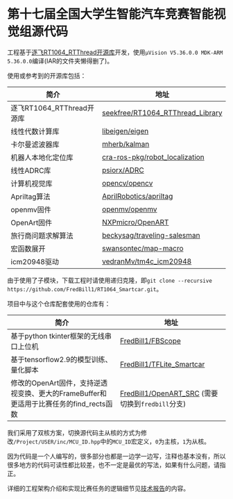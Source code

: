 # 第十七届全国大学生智能汽车竞赛智能视觉组源代码

工程基于[逐飞RT1064_RTThread开源库](https://gitee.com/seekfree/RT1064_RTThread_Library.git)开发，使用`μVision V5.36.0.0 MDK-ARM 5.36.0.0`编译(IAR的文件夹懒得删了)。

使用或参考到的开源库包括：

| 简介                      | 地址                                                                                       |
| ------------------------- | ------------------------------------------------------------------------------------------ |
| 逐飞RT1064_RTThread开源库 | [seekfree/RT1064_RTThread_Library](https://gitee.com/seekfree/RT1064_RTThread_Library.git) |
| 线性代数计算库            | [libeigen/eigen](https://gitlab.com/libeigen/eigen.git)                                    |
| 卡尔曼滤波器库            | [mherb/kalman](https://github.com/mherb/kalman.git)                                        |
| 机器人本地化定位库        | [cra-ros-pkg/robot_localization](https://github.com/cra-ros-pkg/robot_localization.git)    |
| 线性ADRC库                | [psiorx/ADRC](https://github.com/psiorx/ADRC.git)                                          |
| 计算机视觉库              | [opencv/opencv](https://github.com/opencv/opencv.git)                                      |
| Apriltag算法              | [AprilRobotics/apriltag](https://github.com/AprilRobotics/apriltag.git)                    |
| openmv固件                | [openmv/openmv](https://github.com/openmv/openmv.git)                                      |
| OpenArt固件               | [NXPmicro/OpenART](https://github.com/NXPmicro/OpenART.git)                                |
| 旅行商问题求解算法        | [beckysag/traveling-salesman](https://github.com/beckysag/traveling-salesman.git)          |
| 宏函数展开                | [swansontec/map-macro](https://github.com/swansontec/map-macro.git)                        |
| icm20948驱动              | [vedranMv/tm4c_icm20948](https://github.com/vedranMv/tm4c_icm20948.git)                    |

由于使用了子模块，下载工程时请使用递归克隆，即`git clone --recursive https://github.com/FredBill1/RT1064_Smartcar.git`。

项目中与这个仓库配套使用的仓库有：

| 简介                                                                                   | 地址                                                                                              |
| -------------------------------------------------------------------------------------- | ------------------------------------------------------------------------------------------------- |
| 基于python tkinter框架的无线串口上位机                                                 | [FredBill1/FBScope](https://github.com/FredBill1/FBScope.git)                                     |
| 基于tensorflow2.9的模型训练、量化脚本                                                  | [FredBill1/TFLite_Smartcar](https://github.com/FredBill1/TFLite_Smartcar.git)                     |
| 修改的OpenArt固件，支持逆透视变换、更大的FrameBuffer和更适用于比赛任务的find_rects函数 | [FredBill1/OpenART_SRC](https://github.com/FredBill1/OpenART_SRC.git)  (需要切换到`fredbill`分支) |

我们采用了双核方案，切换源代码主从核的方式为修改`/Project/USER/inc/MCU_ID.hpp`中的`MCU_ID`宏定义，`0`为主核，`1`为从核。

因为代码是一个人编写的，很多部分也都是一边学一边写，注释也基本没有，所以很多地方的代码可读性都比较差，也不一定是最优的写法，如果有什么问题，请指正。

详细的工程架构介绍和实现比赛任务的逻辑细节见[技术报告](中国矿业大学（北京）_地灵殿的装修队_智能视觉组.pdf)的内容。